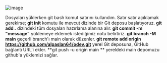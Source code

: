 ![image](https://github.com/user-attachments/assets/7cc3af46-3b3b-4dbb-a5e0-e8b83e9a14d0)

Dosyaları yüklerken git bash komut satırını kullandım. Satır satır açıklamak gerekirse;
**git init** komutu ile mevcut dizinde bir Git deposu başlatıyoruz.
**git add .** dizindeki tüm dosyaları hazırlama alanına alır.
**git commit -m "message"** yüklemeye eklemek istediğimiz notu belirtiriz.
**git branch -M main** geçerli branch'ı main olarak düzenler.
**git remote add origin https://github.com/alpaslan64/odev.git** yerel Git deposuna, GitHub bağlantı URL'i ekler.
**git push -u origin main	** yereldeki main depomuzu github'a yüklemizi sağlar.
